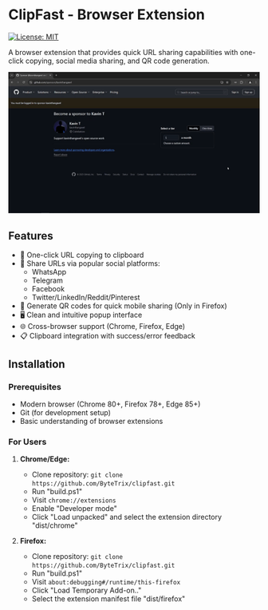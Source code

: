 # ClipFast - Browser Extension

[![License: MIT](https://img.shields.io/badge/License-MIT-yellow.svg)](https://opensource.org/licenses/MIT)

A browser extension that provides quick URL sharing capabilities with one-click copying, social media sharing, and QR code generation.

![ClipFast Demo](demo.gif)



## Features

- 🚀 One-click URL copying to clipboard
- 📱 Share URLs via popular social platforms:
  - WhatsApp
  - Telegram
  - Facebook
  - Twitter/LinkedIn/Reddit/Pinterest
- 🔄 Generate QR codes for quick mobile sharing (Only in Firefox)
- 🖥️ Clean and intuitive popup interface
- 🌐 Cross-browser support (Chrome, Firefox, Edge)
- 📋 Clipboard integration with success/error feedback

## Installation

### Prerequisites
- Modern browser (Chrome 80+, Firefox 78+, Edge 85+)
- Git (for development setup)
- Basic understanding of browser extensions

### For Users
1. **Chrome/Edge:**
   - Clone repository: `git clone https://github.com/ByteTrix/clipfast.git`
   - Run "build.ps1" 
   - Visit `chrome://extensions`
   - Enable "Developer mode"
   - Click "Load unpacked" and select the extension directory "dist/chrome"

2. **Firefox:**
   - Clone repository: `git clone https://github.com/ByteTrix/clipfast.git`
   - Run "build.ps1" 
   - Visit `about:debugging#/runtime/this-firefox`
   - Click "Load Temporary Add-on.."
   - Select the extension manifest file "dist/firefox"

